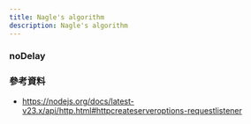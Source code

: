 ```yaml
---
title: Nagle's algorithm
description: Nagle's algorithm
---
```


### noDelay

### 參考資料

- https://nodejs.org/docs/latest-v23.x/api/http.html#httpcreateserveroptions-requestlistener
